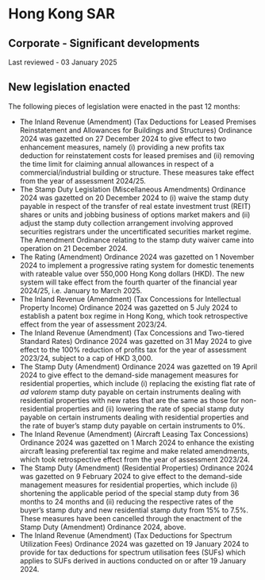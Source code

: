 # Hong Kong SAR
## Corporate - Significant developments
Last reviewed - 03 January 2025
## New legislation enacted
The following pieces of legislation were enacted in the past 12 months:
  * The Inland Revenue (Amendment) (Tax Deductions for Leased Premises Reinstatement and Allowances for Buildings and Structures) Ordinance 2024 was gazetted on 27 December 2024 to give effect to two enhancement measures, namely (i) providing a new profits tax deduction for reinstatement costs for leased premises and (ii) removing the time limit for claiming annual allowances in respect of a commercial/industrial building or structure. These measures take effect from the year of assessment 2024/25.
  * The Stamp Duty Legislation (Miscellaneous Amendments) Ordinance 2024 was gazetted on 20 December 2024 to (i) waive the stamp duty payable in respect of the transfer of real estate investment trust (REIT) shares or units and jobbing business of options market makers and (ii) adjust the stamp duty collection arrangement involving approved securities registrars under the uncertificated securities market regime. The Amendment Ordinance relating to the stamp duty waiver came into operation on 21 December 2024.
  * The Rating (Amendment) Ordinance 2024 was gazetted on 1 November 2024 to implement a progressive rating system for domestic tenements with rateable value over 550,000 Hong Kong dollars (HKD). The new system will take effect from the fourth quarter of the financial year 2024/25, i.e. January to March 2025.
  * The Inland Revenue (Amendment) (Tax Concessions for Intellectual Property Income) Ordinance 2024 was gazetted on 5 July 2024 to establish a patent box regime in Hong Kong, which took retrospective effect from the year of assessment 2023/24.
  * The Inland Revenue (Amendment) (Tax Concessions and Two-tiered Standard Rates) Ordinance 2024 was gazetted on 31 May 2024 to give effect to the 100% reduction of profits tax for the year of assessment 2023/24, subject to a cap of HKD 3,000.
  * The Stamp Duty (Amendment) Ordinance 2024 was gazetted on 19 April 2024 to give effect to the demand-side management measures for residential properties, which include (i) replacing the existing flat rate of _ad valorem_ stamp duty payable on certain instruments dealing with residential properties with new rates that are the same as those for non-residential properties and (ii) lowering the rate of special stamp duty payable on certain instruments dealing with residential properties and the rate of buyer’s stamp duty payable on certain instruments to 0%.
  * The Inland Revenue (Amendment) (Aircraft Leasing Tax Concessions) Ordinance 2024 was gazetted on 1 March 2024 to enhance the existing aircraft leasing preferential tax regime and make related amendments, which took retrospective effect from the year of assessment 2023/24.
  * The Stamp Duty (Amendment) (Residential Properties) Ordinance 2024 was gazetted on 9 February 2024 to give effect to the demand-side management measures for residential properties, which include (i) shortening the applicable period of the special stamp duty from 36 months to 24 months and (ii) reducing the respective rates of the buyer’s stamp duty and new residential stamp duty from 15% to 7.5%. These measures have been cancelled through the enactment of the Stamp Duty (Amendment) Ordinance 2024, above.
  * The Inland Revenue (Amendment) (Tax Deductions for Spectrum Utilization Fees) Ordinance 2024 was gazetted on 19 January 2024 to provide for tax deductions for spectrum utilisation fees (SUFs) which applies to SUFs derived in auctions conducted on or after 19 January 2024. 


